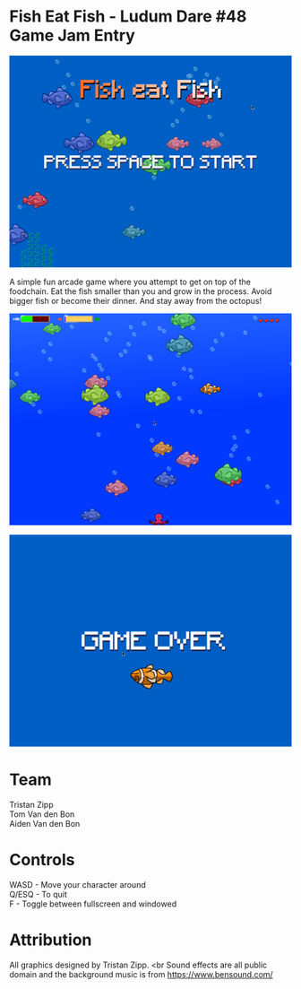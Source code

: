 # Fish Eat Fish - Ludum Dare #48 Game Jam Entry 

![TitleScreen](/screenshots/title.png)

A simple fun arcade game where you attempt to get on top of the foodchain. Eat the fish smaller than you and grow in the process. Avoid bigger fish or become their dinner. And stay away from the octopus!

![Gameplay](/screenshots/gameplay.png)

![GameOver](/screenshots/gameover.png)

# Team
Tristan Zipp<br>
Tom Van den Bon<br>
Aiden Van den Bon

# Controls

WASD - Move your character around<br>
Q/ESQ - To quit<br>
F - Toggle between fullscreen and windowed<br>

# Attribution

All graphics designed by Tristan Zipp. <br
Sound effects are all public domain and the background music is from https://www.bensound.com/
